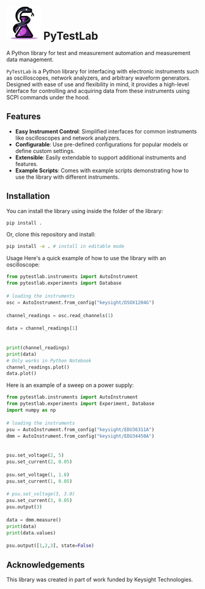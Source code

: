 # ![PyTestLab](pytestlab_logo.png) PyTestLab

A Python library for test and measurement  automation and measurement data management.

`PyTestLab` is a Python library for interfacing with electronic instruments such as oscilloscopes, network analyzers, and arbitrary waveform generators. Designed with ease of use and flexibility in mind, it provides a high-level interface for controlling and acquiring data from these instruments using SCPI commands under the hood.

## Features

- **Easy Instrument Control**: Simplified interfaces for common instruments like oscilloscopes and network analyzers.
- **Configurable**: Use pre-defined configurations for popular models or define custom settings.
- **Extensible**: Easily extendable to support additional instruments and features.
- **Example Scripts**: Comes with example scripts demonstrating how to use the library with different instruments.

## Installation

You can install the library using inside the folder of the library:

```bash
pip install .
```

Or, clone this repository and install:

```bash
pip install -e . # install in editable mode
```

Usage
Here's a quick example of how to use the library with an oscilloscope:

```python
from pytestlab.instruments import AutoInstrument
from pytestlab.experiments import Database

# loading the instruments
osc = AutoInstrument.from_config("keysight/DSOX1204G")

channel_readings = osc.read_channels(1)

data = channel_readings[1]


print(channel_readings)
print(data)
# Only works in Python Notebook
channel_readings.plot()
data.plot()
```

Here is an example of a sweep on a power supply:

```python
from pytestlab.instruments import AutoInstrument
from pytestlab.experiments import Experiment, Database
import numpy as np

# loading the instruments
psu = AutoInstrument.from_config("keysight/EDU36311A")
dmm = AutoInstrument.from_config("keysight/EDU34450A")


psu.set_voltage(2, 5)
psu.set_current(2, 0.05)

psu.set_voltage(1, 1.8)
psu.set_current(1, 0.05)

# psu.set_voltage(3, 3.0)
psu.set_current(3, 0.05)
psu.output(3)

data = dmm.measure()
print(data)
print(data.values)

psu.output([1,2,3], state=False)
```

## Acknowledgements

This library was created in part of work funded by Keysight Technologies.
